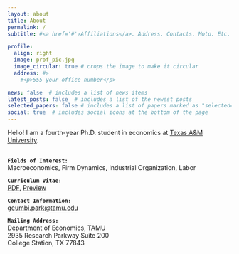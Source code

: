 ```yaml
---
layout: about
title: About
permalink: /
subtitle: #<a href='#'>Affiliations</a>. Address. Contacts. Moto. Etc.

profile:
  align: right
  image: prof_pic.jpg
  image_circular: true # crops the image to make it circular
  address: #>
    #<p>555 your office number</p>

news: false  # includes a list of news items
latest_posts: false  # includes a list of the newest posts
selected_papers: false # includes a list of papers marked as "selected={true}"
social: true  # includes social icons at the bottom of the page
---
```


Hello! I am a fourth-year Ph.D. student in economics at [Texas A&M University](https://liberalarts.tamu.edu/economics/).  <br><br>


<b>`Fields of Interest:`</b><br>
Macroeconomics, Firm Dynamics, Industrial Organization, Labor 

<b>`Curriculum Vitae:`</b><br>
[PDF](/assets/pdf/Geumbi_Park_CV_July2023.pdf/),  [Preview](/cv/)

<b>`Contact Information:`</b><br>
[geumbi.park@tamu.edu](mailto:geumbi.park@tamu.edu)

<b>`Mailing Address:`</b><br>
Department of Economics, TAMU<br>
2935 Research Parkway Suite 200<br>
College Station, TX 77843


